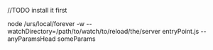 //TODO install it first

node /urs/local/forever -w --watchDirectory=/path/to/watch/to/reload/the/server entryPoint.js --anyParamsHead someParams